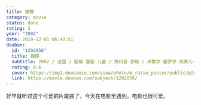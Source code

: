 ```yaml
---
title: 蝴蝶
category: movie
status: done
rating: 5
year: "2002"
date: 2019-12-01 06:40:51
douban:
  id: "1292056"
  title: 蝴蝶
  subtitle: 2002 / 法国 / 剧情 喜剧 儿童 / 费利普·弥勒 / 米歇尔·塞罗尔 柯莱儿·布翁尼许
  rating: 8.6
  cover: https://img1.doubanio.com/view/photo/m_ratio_poster/public/p2464686077.jpg
  link: https://movie.douban.com/subject/1292056/
---
```


好早就听过这个可爱的片尾曲了，今天在电影里遇到。电影也很可爱。